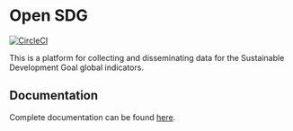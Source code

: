 # Open SDG

[![CircleCI](https://circleci.com/gh/open-sdg/open-sdg.svg?style=svg)](https://circleci.com/gh/open-sdg/open-sdg)

This is a platform for collecting and disseminating data for the Sustainable Development Goal global indicators.

## Documentation

Complete documentation can be found [here](https://open-sdg.readthedocs.io/en/latest/).
